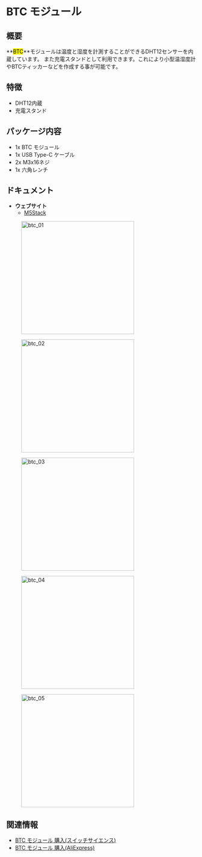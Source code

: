 # BTC モジュール

## 概要

**<mark>BTC</mark>**モジュールは温度と湿度を計測することができるDHT12センサーを内蔵しています。
また充電スタンドとして利用できます。これにより小型温湿度計やBTCティッカーなどを作成する事が可能です。

## 特徴

- DHT12内蔵
- 充電スタンド

## パッケージ内容

- 1x BTC モジュール
- 1x USB Type-C ケーブル
- 2x M3x16ネジ
- 1x 六角レンチ

## ドキュメント

- **ウェブサイト**
  - [M5Stack](https://m5stack.com)

<figure>
  <img src="assets/img/product_pics/modules/btc_01.jpg" alt="btc_01" width="300px" height="300px">
</figure>
<figure>
  <img src="assets/img/product_pics/modules/btc_02.jpg" alt="btc_02" width="300px" height="300px">
</figure>
<figure>
  <img src="assets/img/product_pics/modules/btc_03.jpg" alt="btc_03" width="300px" height="300px">
</figure>
<figure>
  <img src="assets/img/product_pics/modules/btc_04.jpg" alt="btc_04" width="300px" height="300px">
</figure>
<figure>
  <img src="assets/img/product_pics/modules/btc_05.jpg" alt="btc_05" width="300px" height="300px">
</figure>

## 関連情報

- [BTC モジュール 購入(スイッチサイエンス)](https://www.switch-science.com/catalog/3993/)
- [BTC モジュール 購入(AliExpress)](https://www.aliexpress.com/store/product/M5Stack-btc-DHT12-ESP32-micropython-bitcoin/3226069_32852302770.html)